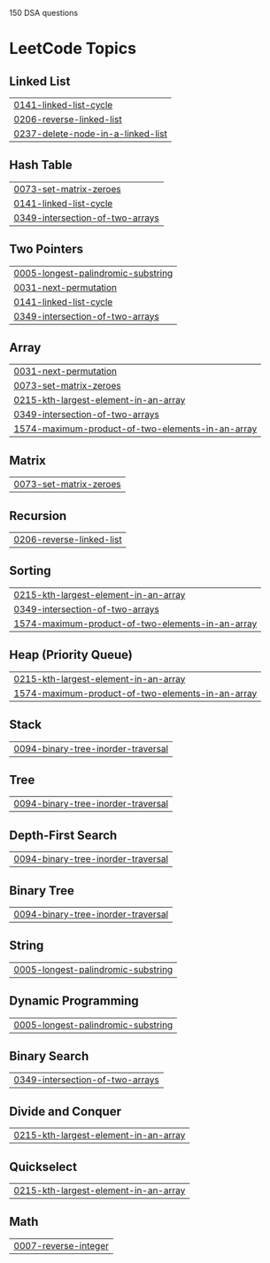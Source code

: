 150 DSA questions

<!---LeetCode Topics Start-->
# LeetCode Topics
## Linked List
|  |
| ------- |
| [0141-linked-list-cycle](https://github.com/09vs/leetcode/tree/master/0141-linked-list-cycle) |
| [0206-reverse-linked-list](https://github.com/09vs/leetcode/tree/master/0206-reverse-linked-list) |
| [0237-delete-node-in-a-linked-list](https://github.com/09vs/leetcode/tree/master/0237-delete-node-in-a-linked-list) |
## Hash Table
|  |
| ------- |
| [0073-set-matrix-zeroes](https://github.com/09vs/leetcode/tree/master/0073-set-matrix-zeroes) |
| [0141-linked-list-cycle](https://github.com/09vs/leetcode/tree/master/0141-linked-list-cycle) |
| [0349-intersection-of-two-arrays](https://github.com/09vs/leetcode/tree/master/0349-intersection-of-two-arrays) |
## Two Pointers
|  |
| ------- |
| [0005-longest-palindromic-substring](https://github.com/09vs/leetcode/tree/master/0005-longest-palindromic-substring) |
| [0031-next-permutation](https://github.com/09vs/leetcode/tree/master/0031-next-permutation) |
| [0141-linked-list-cycle](https://github.com/09vs/leetcode/tree/master/0141-linked-list-cycle) |
| [0349-intersection-of-two-arrays](https://github.com/09vs/leetcode/tree/master/0349-intersection-of-two-arrays) |
## Array
|  |
| ------- |
| [0031-next-permutation](https://github.com/09vs/leetcode/tree/master/0031-next-permutation) |
| [0073-set-matrix-zeroes](https://github.com/09vs/leetcode/tree/master/0073-set-matrix-zeroes) |
| [0215-kth-largest-element-in-an-array](https://github.com/09vs/leetcode/tree/master/0215-kth-largest-element-in-an-array) |
| [0349-intersection-of-two-arrays](https://github.com/09vs/leetcode/tree/master/0349-intersection-of-two-arrays) |
| [1574-maximum-product-of-two-elements-in-an-array](https://github.com/09vs/leetcode/tree/master/1574-maximum-product-of-two-elements-in-an-array) |
## Matrix
|  |
| ------- |
| [0073-set-matrix-zeroes](https://github.com/09vs/leetcode/tree/master/0073-set-matrix-zeroes) |
## Recursion
|  |
| ------- |
| [0206-reverse-linked-list](https://github.com/09vs/leetcode/tree/master/0206-reverse-linked-list) |
## Sorting
|  |
| ------- |
| [0215-kth-largest-element-in-an-array](https://github.com/09vs/leetcode/tree/master/0215-kth-largest-element-in-an-array) |
| [0349-intersection-of-two-arrays](https://github.com/09vs/leetcode/tree/master/0349-intersection-of-two-arrays) |
| [1574-maximum-product-of-two-elements-in-an-array](https://github.com/09vs/leetcode/tree/master/1574-maximum-product-of-two-elements-in-an-array) |
## Heap (Priority Queue)
|  |
| ------- |
| [0215-kth-largest-element-in-an-array](https://github.com/09vs/leetcode/tree/master/0215-kth-largest-element-in-an-array) |
| [1574-maximum-product-of-two-elements-in-an-array](https://github.com/09vs/leetcode/tree/master/1574-maximum-product-of-two-elements-in-an-array) |
## Stack
|  |
| ------- |
| [0094-binary-tree-inorder-traversal](https://github.com/09vs/leetcode/tree/master/0094-binary-tree-inorder-traversal) |
## Tree
|  |
| ------- |
| [0094-binary-tree-inorder-traversal](https://github.com/09vs/leetcode/tree/master/0094-binary-tree-inorder-traversal) |
## Depth-First Search
|  |
| ------- |
| [0094-binary-tree-inorder-traversal](https://github.com/09vs/leetcode/tree/master/0094-binary-tree-inorder-traversal) |
## Binary Tree
|  |
| ------- |
| [0094-binary-tree-inorder-traversal](https://github.com/09vs/leetcode/tree/master/0094-binary-tree-inorder-traversal) |
## String
|  |
| ------- |
| [0005-longest-palindromic-substring](https://github.com/09vs/leetcode/tree/master/0005-longest-palindromic-substring) |
## Dynamic Programming
|  |
| ------- |
| [0005-longest-palindromic-substring](https://github.com/09vs/leetcode/tree/master/0005-longest-palindromic-substring) |
## Binary Search
|  |
| ------- |
| [0349-intersection-of-two-arrays](https://github.com/09vs/leetcode/tree/master/0349-intersection-of-two-arrays) |
## Divide and Conquer
|  |
| ------- |
| [0215-kth-largest-element-in-an-array](https://github.com/09vs/leetcode/tree/master/0215-kth-largest-element-in-an-array) |
## Quickselect
|  |
| ------- |
| [0215-kth-largest-element-in-an-array](https://github.com/09vs/leetcode/tree/master/0215-kth-largest-element-in-an-array) |
## Math
|  |
| ------- |
| [0007-reverse-integer](https://github.com/09vs/leetcode/tree/master/0007-reverse-integer) |
<!---LeetCode Topics End-->